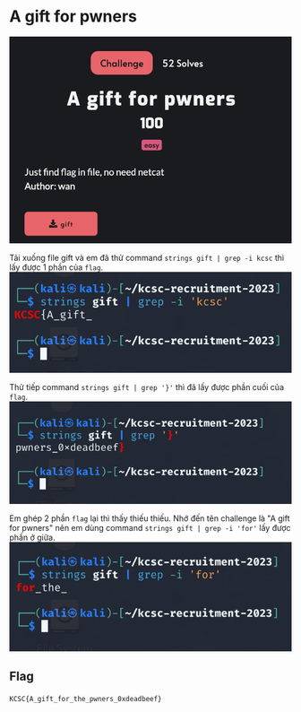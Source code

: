 # A gift for pwners

![A gift for pwners](images/A-gift-for-pwners.png)

Tải xuống file gift và em đã thử command `strings gift | grep -i kcsc` thì lấy được 1 phần của `flag`.
![flag-1](images/gift-flag-1.png)

Thử tiếp command `strings gift | grep '}'` thì đã lấy được phần cuối của `flag`.
![flag-3](images/gift-flag-3.png)

Em ghép 2 phần `flag` lại thì thấy thiếu thiếu. Nhớ đến tên challenge là "A gift for pwners" nên em dùng command `strings gift | grep -i 'for'` lấy được phần ở giữa.
![flag-2](images/gift-flag-2.png)

## Flag
`KCSC{A_gift_for_the_pwners_0xdeadbeef}`



